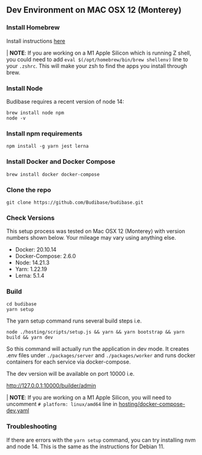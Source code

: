 ## Dev Environment on MAC OSX 12 (Monterey)

### Install Homebrew

Install instructions [here](https://brew.sh/)

| **NOTE**: If you are working on a M1 Apple Silicon which is running Z shell, you could need to add
`eval $(/opt/homebrew/bin/brew shellenv)` line to your `.zshrc`. This will make your zsh to find the apps you install
through brew.

### Install Node

Budibase requires a recent version of node 14:

```
brew install node npm
node -v
```

### Install npm requirements

```
npm install -g yarn jest lerna
```

### Install Docker and Docker Compose

```
brew install docker docker-compose
```

### Clone the repo

```
git clone https://github.com/Budibase/budibase.git
```

### Check Versions

This setup process was tested on Mac OSX 12 (Monterey) with version numbers shown below. Your mileage may vary using anything else.

- Docker: 20.10.14
- Docker-Compose: 2.6.0
- Node: 14.21.3
- Yarn: 1.22.19
- Lerna: 5.1.4

### Build

```
cd budibase
yarn setup
```

The yarn setup command runs several build steps i.e.

```
node ./hosting/scripts/setup.js && yarn && yarn bootstrap && yarn build && yarn dev
```

So this command will actually run the application in dev mode. It creates .env files under `./packages/server` and `./packages/worker` and runs docker containers for each service via docker-compose.

The dev version will be available on port 10000 i.e.

http://127.0.0.1:10000/builder/admin

| **NOTE**: If you are working on a M1 Apple Silicon, you will need to uncomment `# platform: linux/amd64` line in
[hosting/docker-compose-dev.yaml](../hosting/docker-compose.dev.yaml)

### Troubleshooting

If there are errors with the `yarn setup` command, you can try installing nvm and node 14. This is the same as the instructions for Debian 11.
